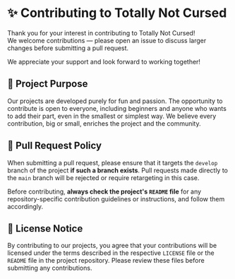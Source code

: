 # ✨ Contributing to Totally Not Cursed

Thank you for your interest in contributing to Totally Not Cursed!  
We welcome contributions — please open an issue to discuss larger changes before submitting a pull request.

We appreciate your support and look forward to working together!

## 🧩 Project Purpose

Our projects are developed purely for fun and passion. The opportunity to contribute is open to everyone, including beginners and anyone who wants to add their part, even in the smallest or simplest way. We believe every contribution, big or small, enriches the project and the community.

## 🚦 Pull Request Policy

When submitting a pull request, please ensure that it targets the `develop` branch of the project **if such a branch exists**. Pull requests made directly to the `main` branch will be rejected or require retargeting in this case.

Before contributing, **always check the project's `README` file** for any repository-specific contribution guidelines or instructions, and follow them accordingly.

## 📜 License Notice

By contributing to our projects, you agree that your contributions will be licensed under the terms described in the respective `LICENSE` file or the `README` file in the project repository. Please review these files before submitting any contributions.
